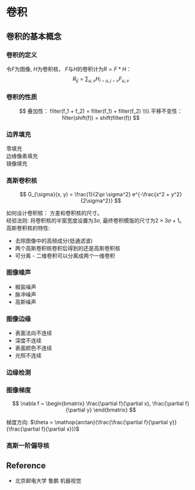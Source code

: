 # 卷积

## 卷积的基本概念

### 卷积的定义
令$F$为图像, $H$为卷积核， $F$与$H$的卷积计为$R = F * H$：
$$
R_{ij} = \sum_{u, v} H_{i-u, j-v}F_{u,v}
$$

### 卷积的性质
$$
叠加性： filter(f_1 + f_2) = filter(f_1) + filter(f_2) \\\\
平移不变性： filter(shift(f)) = shift(filter(f))
$$

### 边界填充
零填充  
边缘像素填充  
镜像填充  

### 高斯卷积核
$$
G_{\sigma}(x, y) = \frac{1}{2\pi \sigma^2} e^{-\frac{x^2 + y^2}{2\sigma^2}}
$$

如何设计卷积核： 方差和卷积核的尺寸。  
经验法则: 将卷积核的半窗宽度设置为3$\sigma$, 最终卷积模版的尺寸为$2 \times 3 \sigma + 1$。  
高斯卷积核的特性:
* 去除图像中的高频成分(低通滤波)
* 两个高斯卷积核卷积后得到的还是高斯卷积核
* 可分离 -  二维卷积可以分离成两个一维卷积

### 图像噪声
* 椒盐噪声
* 脉冲噪声
* 高斯噪声

### 图像边缘
*  表面法向不连续
*  深度不连续
*  表面颜色不连续
*  光照不连续

### 边缘检测

### 图像梯度
$$
\nabla f = 
\begin{bmatrix}
\frac{\partial f}{\partial x}, \frac{\partial f}{\partial y}
\end{bmatrix}
$$

梯度方向: $\theta = \mathop{arctan}(\frac{\frac{\partial f}{\partial y}}{\frac{\partial f}{\partial x}})$

### 高斯一阶偏导核


## Reference
* 北京邮电大学 鲁鹏 机器视觉
